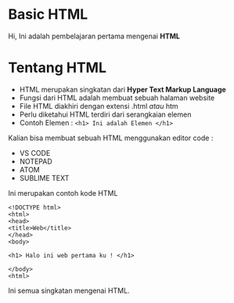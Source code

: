 # Basic HTML
Hi, Ini adalah pembelajaran pertama mengenai <b>HTML</b>

# Tentang HTML
- HTML merupakan singkatan dari <b>Hyper Text Markup Language </b>
- Fungsi dari HTML adalah membuat sebuah halaman website
- File HTML diakhiri dengan extensi .html _atau_ htm
- Perlu diketahui HTML terdiri dari serangkaian elemen
- Contoh Elemen : ```<h1> Ini adalah Elemen </h1>```

Kalian bisa membuat sebuah HTML menggunakan editor code :
- VS CODE
- NOTEPAD
- ATOM
- SUBLIME TEXT

Ini merupakan contoh kode HTML 
```
<!DOCTYPE html>
<html>
<head>
<title>Web</title>
</head>
<body>

<h1> Halo ini web pertama ku ! </h1>

</body>
<html>
```

Ini semua singkatan mengenai HTML.
